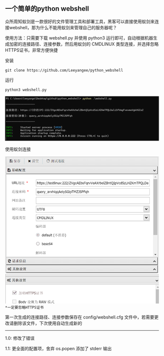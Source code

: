 
## [](#header-31)一个简单的python webshell


众所周知蚁剑是一款很好的文件管理工具和部署工具，黑客可以直接使用蚁剑来连接webshell，那为什么不能用蚁剑来管理自己的服务器呢？

使用方法：只需要下载 webshell.py 并使用 python3 运行即可，自动根据机器生成加密的连接路径、连接参数，然后用蚁剑的 CMDLINUX 类型连接，并选择忽略HTTPS证书，非常方便快捷

安装
```
git clone https://github.com/Leeyangee/python_webshell
```
运行
```
python3 webshell.py
```
![/usage.png](/images/usage.png)

使用蚁剑连接

![/connect.png](/images/connect.png)
![/ignore.png](/images/ignore.png)
`*一定要忽略HTTPS证书`


第一次生成的连接路径、连接参数保存在 config/webshell.cfg 文件中，若需要更改请删除该文件，下次使用自动生成新的

--------

1.0: 修改了错误  

1.1: 更全面的配置项，舍弃 os.popen 添加了 stderr 输出  